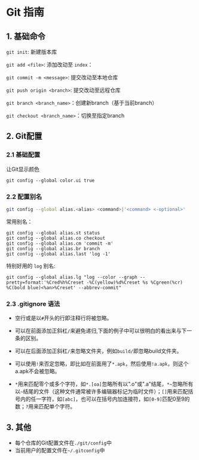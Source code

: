# Git 指南

## 1. 基础命令

`git init`: 新建版本库

`git add <file>`: 添加改动至 `index`：

`git commit -m <message>`: 提交改动至本地仓库

`git push origin <branch>`: 提交改动至远程仓库

`git branch <branch_name>`：创建新branch（基于当前branch）

`git checkout <branch_name>`：切换至指定branch



## 2. Git配置

### 2.1 基础配置

让Git显示颜色

```shell
git config --global color.ui true
```



### 2.2 配置别名

```bash
git config --global alias.<alias> <command>|'<command> <-optional>'
```

常用别名：

```shell
git config --global alias.st status
git config --global alias.co checkout
git config --global alias.cm 'commit -m'
git config --global alias.br branch
git config --global alias.last 'log -1'
```

特别好用的 `log` 别名:

```shell
git config --global alias.lg "log --color --graph --pretty=format:'%Cred%h%Creset -%C(yellow)%d%Creset %s %Cgreen(%cr) %C(bold blue)<%an>%Creset' --abbrev-commit"
```



### 2.3 .gitignore 语法

- 空行或是以`#`开头的行即注释行将被忽略。

- 可以在前面添加正斜杠`/`来避免递归,下面的例子中可以很明白的看出来与下一条的区别。

- 可以在后面添加正斜杠`/`来忽略文件夹，例如`build/`即忽略build文件夹。

- 可以使用`!`来否定忽略，即比如在前面用了`*.apk`，然后使用`!a.apk`，则这个a.apk不会被忽略。

- `*`用来匹配零个或多个字符，如`*.[oa]`忽略所有以".o"或".a"结尾，`*~`忽略所有以`~`结尾的文件（这种文件通常被许多编辑器标记为临时文件）；`[]`用来匹配括号内的任一字符，如`[abc]`，也可以在括号内加连接符，如`[0-9]`匹配0至9的数；`?`用来匹配单个字符。



## 3. 其他

- 每个仓库的Git配置文件在`./git/config`中
- 当前用户的配置文件在`~/.gitconfig`中



